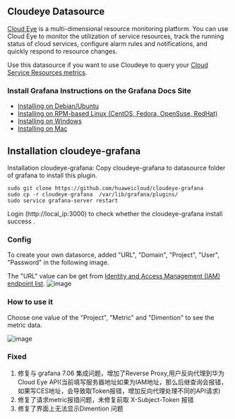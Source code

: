 ## Cloudeye Datasource

[Cloud Eye](https://www.huaweicloud.com/en-us/product/ces.html) is a multi-dimensional resource monitoring platform. You can use Cloud Eye to monitor the utilization of service resources, track the running status of cloud services, configure alarm rules and notifications, and quickly respond to resource changes.

Use this datasource if you want to use Cloudeye to query your [Cloud Service Resources metrics](https://support.huaweicloud.com/en-us/api-ces/en-us_topic_0171212568.html).

### Install Grafana Instructions on the Grafana Docs Site

- [Installing on Debian/Ubuntu](http://docs.grafana.org/installation/debian/)
- [Installing on RPM-based Linux (CentOS, Fedora, OpenSuse, RedHat)](http://docs.grafana.org/installation/rpm/)
- [Installing on Windows](http://docs.grafana.org/installation/windows/)
- [Installing on Mac](http://docs.grafana.org/installation/mac/)

## Installation cloudeye-grafana

Installation cloudeye-grafana:
Copy cloudeye-grafana to datasource folder of grafana to install this plugin.
```
sudo git clone https://github.com/huaweicloud/cloudeye-grafana
sudo cp -r cloudeye-grafana  /var/lib/grafana/plugins/
sudo service grafana-server restart
```
Login (http://local_ip:3000) to check whether the cloudeye-grafana install success .

### Config

To create your own datasorce, added "URL", "Domain", "Project", "User", "Password" in the following image.

The "URL" value can be get from [Identity and Access Management (IAM) endpoint list](https://developer.huaweicloud.com/en-us/endpoint).
![image](https://github.com/huaweicloud/cloudeye-grafana/blob/master/config.png)


### How to use it
Choose one value of the "Project", "Metric" and "Dimention" to see the metric data.

![image](https://github.com/huaweicloud/cloudeye-grafana/blob/master/dashboard.png)

### Fixed

1. 修复与 grafana 7.06 集成问题，增加了Reverse Proxy,用户反向代理到华为Cloud Eye API(当前填写服务器地址如果为IAM地址，那么后继查询会报错，如果写CES地址，会导致取Token报错，增加反向代理处理不同的API请求)  
2. 修复了请求metric报错问题，未修复前取 X-Subject-Token 报错
3. 修复了界面上无法显示Dimention 问题